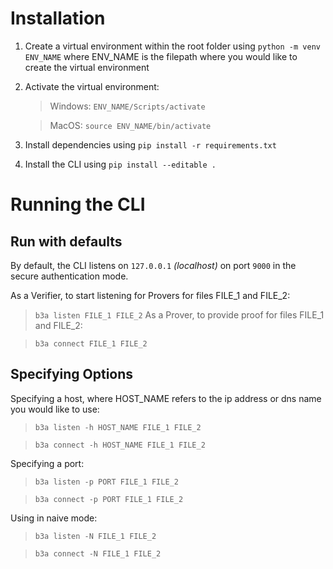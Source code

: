 # Installation
1. Create a virtual environment within the root folder using `python -m venv ENV_NAME` where ENV_NAME is the filepath where you would like to create the virtual environment

2. Activate the virtual environment:

    > Windows: `ENV_NAME/Scripts/activate`

    > MacOS: `source ENV_NAME/bin/activate`

3. Install dependencies using `pip install -r requirements.txt`

4. Install the CLI using `pip install --editable .`

# Running the CLI
## Run with defaults
By default, the CLI listens on `127.0.0.1` *(localhost)* on port `9000` in the secure authentication mode.

As a Verifier, to start listening for Provers for files FILE_1 and FILE_2:

> `b3a listen FILE_1 FILE_2`
As a Prover, to provide proof for files FILE_1 and FILE_2:

> `b3a connect FILE_1 FILE_2`

## Specifying Options

Specifying a host, where HOST_NAME refers to the ip address or dns name you would like to use:

> `b3a listen -h HOST_NAME FILE_1 FILE_2`

> `b3a connect -h HOST_NAME FILE_1 FILE_2`

Specifying a port:

> `b3a listen -p PORT FILE_1 FILE_2`

> `b3a connect -p PORT FILE_1 FILE_2`

Using in naive mode:

> `b3a listen -N FILE_1 FILE_2`

> `b3a connect -N FILE_1 FILE_2`